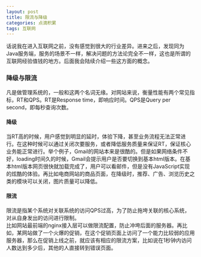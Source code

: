 ```yaml
---
layout: post
title: 限流与降级
categories: 点滴积累
tags: 互联网
---
```


话说我在进入互联网之前，没有感觉到很大的行业差异。进来之后，发现同为Java服务端，服务的场景不一样，解决问题的方法论完全不一样，这也是所谓的互联网经验值钱的地方。后面我会陆续介绍一些这方面的概念。

### 降级与限流

凡是做管理系统的，一般和这两个名词无缘。对网站来说，衡量性能有两个常见指标，RT和QPS。RT是Response time，即响应时间。QPS是Query per second，即每秒查询次数。  

#### 降级

当RT高的时候，用户感觉到明显的延时，体验下降，甚至业务流程无法正常进行。在这种时候可以通过关闭次要服务，或者降低服务质量来保证RT，保证核心业务能正常进行。举个例子，Gmail的网站本来是很酷的。但是如果网络条件不好，loading时间久的时候，Gmail会提示用户是否要切换到基本html版本。在基本html版本网页很快就加载完成了，用户可以看邮件，但是没有JavaScript实现的炫酷的体验。再比如电商网站的商品页面，在降级时，推荐、广告、浏览历史之类的模块可以关闭，图片质量可以降低。  

#### 限流

限流是指某个系统对关联系统的访问QPS过高，为了防止拖垮关联的核心系统，对从自身发出的访问进行限制。  
比如网站最前端的nginx接入层可以做限流配置，防止冲垮后面的服务器。再比如，某网站做了一个火爆的促销，在这个促销页面上访问了一个能力比较弱的应用服务器，那么在促销上线之前，就应该有相应的限流方案，比如说在1秒钟内访问人数达到多少后，其他的人直接转到错误页面。
